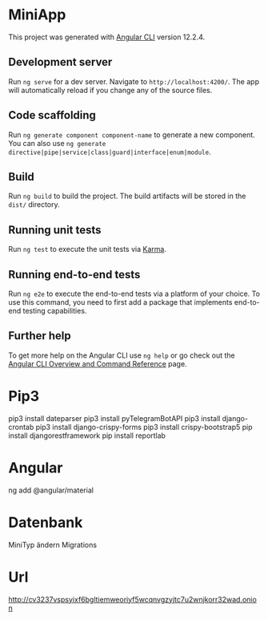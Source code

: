 # MiniApp

This project was generated with [Angular CLI](https://github.com/angular/angular-cli) version 12.2.4.

## Development server

Run `ng serve` for a dev server. Navigate to `http://localhost:4200/`. The app will automatically reload if you change any of the source files.

## Code scaffolding

Run `ng generate component component-name` to generate a new component. You can also use `ng generate directive|pipe|service|class|guard|interface|enum|module`.

## Build

Run `ng build` to build the project. The build artifacts will be stored in the `dist/` directory.

## Running unit tests

Run `ng test` to execute the unit tests via [Karma](https://karma-runner.github.io).

## Running end-to-end tests

Run `ng e2e` to execute the end-to-end tests via a platform of your choice. To use this command, you need to first add a package that implements end-to-end testing capabilities.

## Further help

To get more help on the Angular CLI use `ng help` or go check out the [Angular CLI Overview and Command Reference](https://angular.io/cli) page.

# Pip3
pip3 install dateparser
pip3 install pyTelegramBotAPI
pip3 install django-crontab
pip3 install django-crispy-forms
pip3 install crispy-bootstrap5
pip install djangorestframework
pip install reportlab

# Angular
ng add @angular/material


# Datenbank
MiniTyp ändern
Migrations

# Url
http://cv3237vspsyixf6bgltiemweoriyf5wcqnvgzyjtc7u2wnjkorr32wad.onion
